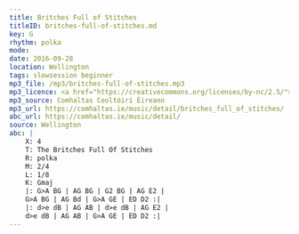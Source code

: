 ```yaml
---
title: Britches Full of Stitches
titleID: britches-full-of-stitches.md
key: G
rhythm: polka
mode:
date: 2016-09-28
location: Wellington
tags: slowsession beginner
mp3_file: /mp3/britches-full-of-stitches.mp3
mp3_licence: <a href="https://creativecommons.org/licenses/by-nc/2.5/">CC-BY-NC-2.5</a>
mp3_source: Comhaltas Ceoltóirí Éireann
mp3_url: https://comhaltas.ie/music/detail/britches_full_of_stitches/
abc_url: https://comhaltas.ie/music/detail/
source: Wellington
abc: |
    X: 4
    T: The Britches Full Of Stitches
    R: polka
    M: 2/4
    L: 1/8
    K: Gmaj
    |: G>A BG | AG BG | G2 BG | AG E2 |
    G>A BG | AG Bd | G>A GE | ED D2 :|
    |: d>e dB | AG AB | d>e dB | AG E2 |
    d>e dB | AG AB | G>A GE | ED D2 :|
---
```

